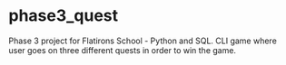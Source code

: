# phase3_quest
Phase 3 project for Flatirons School - Python and SQL. CLI game where user goes on three different quests in order to win the game.
